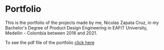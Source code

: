 # Portfolio

This is the portfolio of the projects made by me, Nicolas Zapata Cruz, in my Bachelor's Degree of Product Design Engineering in EAFIT University, Medellin - Colombia between 2016 and 2021.

To see the pdf file of the portfolio [click here](https://github.com/nicozapatacruz/portfolios/blob/5d5dfd5064b7740c1ba9883c81ff446382ebec0c/University_Portfolio/Portfolio.pdf)
